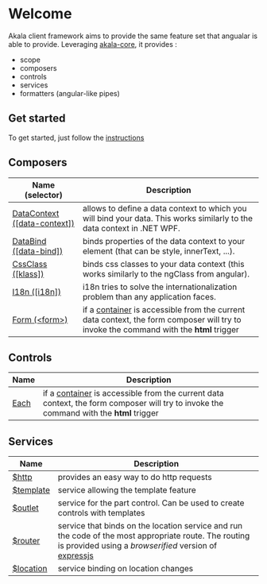 # Welcome

Akala client framework aims to provide the same feature set that angualar is able to provide. Leveraging [akala-core](../core/), it provides :

- scope
- composers
- controls
- services
- formatters (angular-like pipes)

## Get started

To get started, just follow the [instructions](getting-started)

## Composers

  | Name (selector) | Description |
  | --- | --- |
  | [DataContext ([data-context])](composers/datacontext) | allows to define a data context to which you will bind your data. This works similarly to the data context in .NET WPF. |
  | [DataBind ([data-bind])](composers/databind) | binds properties of the data context to your element (that can be style, innerText, ...). |
  | [CssClass ([klass])](composers/klass) | binds css classes to your data context (this works similarly to the ngClass from angular). |
  | [I18n ([i18n])](composers/i18n) | i18n tries to solve the internationalization problem than any application faces. |
  | [Form (&lt;form&gt;)](composers/form) | if a [container](../_commands/) is accessible from the current data context, the form composer will try to invoke the command with the **html** trigger |
  
## Controls
  
  | Name | Description |
  | --- | --- |
  | [Each](controls/each) | if a [container](../commands/) is accessible from the current data context, the form composer will try to invoke the command with the **html** trigger |
  
## Services
  
  | Name | Description |
  | --- | --- |
  | [$http](services/http) | provides an easy way to do http requests |
  | [$template](services/template) | service allowing the template feature |
  | [$outlet](services/outlet) | service for the part control. Can be used to create controls with templates |
  | [$router](services/router) | service that binds on the location service and run the code of the most appropriate route. The routing is provided using a *browserified* version of [expressjs](https://expressjs.com) |
  | [$location](services/location) | service binding on location changes |
  